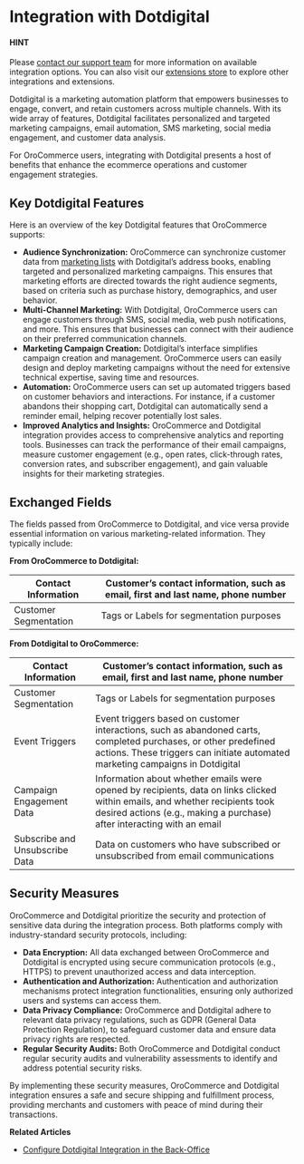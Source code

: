 <a id="integrations-marketing-dotdigital"></a>

# Integration with Dotdigital

#### HINT
Please <a href="https://oroinc.com/contact-us/" target="_blank">contact our support team</a> for more information on available integration options. You can also visit our <a href="https://extensions.oroinc.com/" target="_blank">extensions store</a> to explore other integrations and extensions.

Dotdigital is a marketing automation platform that empowers businesses to engage, convert, and retain customers across multiple channels. With its wide array of features, Dotdigital facilitates personalized and targeted marketing campaigns, email automation, SMS marketing, social media engagement, and customer data analysis.

For OroCommerce users, integrating with Dotdigital presents a host of benefits that enhance the ecommerce operations and customer engagement strategies.

## Key Dotdigital Features

Here is an overview of the key Dotdigital features that OroCommerce supports:

* **Audience Synchronization:** OroCommerce can synchronize customer data from [marketing lists](../../../back-office/marketing/marketing-lists/index.md#user-guide-marketing-lists) with Dotdigital’s address books, enabling targeted and personalized marketing campaigns. This ensures that marketing efforts are directed towards the right audience segments, based on criteria such as purchase history, demographics, and user behavior.
* **Multi-Channel Marketing:** With Dotdigital, OroCommerce users can engage customers through SMS, social media, web push notifications, and more. This ensures that businesses can connect with their audience on their preferred communication channels.
* **Marketing Campaign Creation:** Dotdigital’s interface simplifies campaign creation and management. OroCommerce users can easily design and deploy marketing campaigns without the need for extensive technical expertise, saving time and resources.
* **Automation:** OroCommerce users can set up automated triggers based on customer behaviors and interactions. For instance, if a customer abandons their shopping cart, Dotdigital can automatically send a reminder email, helping recover potentially lost sales.
* **Improved Analytics and Insights:** OroCommerce and Dotdigital integration provides access to comprehensive analytics and reporting tools. Businesses can track the performance of their email campaigns, measure customer engagement (e.g., open rates, click-through rates, conversion rates, and subscriber engagement), and gain valuable insights for their marketing strategies.

## Exchanged Fields

The fields passed from OroCommerce to Dotdigital, and vice versa provide essential information on various marketing-related information. They typically include:

**From OroCommerce to Dotdigital:**

| Contact Information   | Customer’s contact information, such as email, first and last name, phone number   |
|-----------------------|------------------------------------------------------------------------------------|
| Customer Segmentation | Tags or Labels for segmentation purposes                                           |

**From Dotdigital to OroCommerce:**

| Contact Information            | Customer’s contact information, such as email, first and last name, phone number                                                                                                                       |
|--------------------------------|--------------------------------------------------------------------------------------------------------------------------------------------------------------------------------------------------------|
| Customer Segmentation          | Tags or Labels for segmentation purposes                                                                                                                                                               |
| Event Triggers                 | Event triggers based on customer interactions, such as abandoned carts, completed purchases, or other predefined actions. These triggers can initiate automated marketing campaigns in Dotdigital      |
| Campaign Engagement Data       | Information about whether emails were opened by recipients, data on links clicked within emails, and whether recipients took desired actions (e.g., making a purchase) after interacting with an email |
| Subscribe and Unsubscribe Data | Data on customers who have subscribed or unsubscribed from email communications                                                                                                                        |

## Security Measures

OroCommerce and Dotdigital prioritize the security and protection of sensitive data during the integration process. Both platforms comply with industry-standard security protocols, including:

- **Data Encryption:** All data exchanged between OroCommerce and Dotdigital is encrypted using secure communication protocols (e.g., HTTPS) to prevent unauthorized access and data interception.
- **Authentication and Authorization:** Authentication and authorization mechanisms protect integration functionalities, ensuring only authorized users and systems can access them.
- **Data Privacy Compliance:** OroCommerce and Dotdigital adhere to relevant data privacy regulations, such as GDPR (General Data Protection Regulation), to safeguard customer data and ensure data privacy rights are respected.
- **Regular Security Audits:** Both OroCommerce and Dotdigital conduct regular security audits and vulnerability assessments to identify and address potential security risks.

By implementing these security measures, OroCommerce and Dotdigital integration ensures a safe and secure shipping and fulfillment process, providing merchants and customers with peace of mind during their transactions.

**Related Articles**

* [Configure Dotdigital Integration in the Back-Office](../../../back-office/system/integrations/dotdigital/index.md#user-guide-dotmailer-overview)
